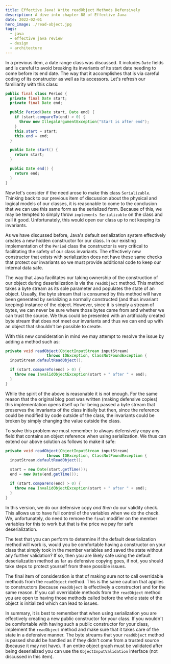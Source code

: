 ```yaml
---
title: Effective Java! Write readObject Methods Defensively
description: A dive into chapter 88 of Effective Java
date: 2022-02-01
hero_image: ./read-object.jpg
tags:
  - java
  - effective java review
  - design
  - architecture
---
```


In a previous item, a date range class was discussed. It includes `Date` fields and is careful to avoid breaking its invariants of its start date needing to come before its end date. The way that it accomplishes that is via careful coding of its constructor as well as its accessors. Let's refresh our familiarity with this class:

```java
public final class Period {
  private final Date start;
  private final Date end;

  public Period(Date start, Date end) {
    if (start.compareTo(end) > 0) {
      throw new IllegalArgumentException("Start is after end");
    }
    this.start = start;
    this.end = end;
  }

  public Date start() {
    return start;
  }

  public Date end() {
    return end;
  }
}
```

Now let's consider if the need arose to make this class `Serializable`. Thinking back to our previous item of discussion about the physical and logical models of our classes, it is reasonable to come to the conclusion that we can use this same form as the serialized form. Because of this, we may be tempted to simply throw `implements Serializable` on the class and call it good. Unfortunately, this would open our class up to not keeping its invariants. 

As we have discussed before, Java's default serialization system effectively creates a new hidden constructor for our class. In our existing implementation of the `Period` class the constructor is very critical to facilitating the safety of our class invariants. The effectively new constructor that exists with serialization does not have these same checks that protect our invariants so we must provide additional code to keep our internal data safe. 

The way that Java facilitates our taking ownership of the construction of our object during deserialization is via the `readObject` method. This method takes a byte stream as its sole parameter and populates the state of an object. Usually, the byte stream that is consumed by this method will have been generated by serializing a normally constructed (and thus invariant keeping) instance of the object. However, since it is simply a stream of bytes, we can never be sure where those bytes came from and whether we can trust the source. We thus could be presented with an artificially created byte stream that does not meet our invariants and thus we can end up with an object that shouldn't be possible to create.  

With this new consideration in mind we may attempt to resolve the issue by adding a method such as:

```java
private void readObject(ObjectInputStream inputStream)
                  throws IOException, ClassNotFoundException {
  inputStream.defaultReadObject();

  if (start.compareTo(end) > 0) {
    throw new InvalidObjectException(start + " after " + end);
  }
}
```

While the spirit of the above is reasonable it is not enough. For the same reason that the original blog post was written (making defensive copies) this implementation opens itself up for being passed a byte stream that preserves the invariants of the class initially but then, since the reference could be modified by code outside of the class, the invariants could be broken by simply changing the value outside the class. 

To solve this problem we must remember to always defensively copy any field that contains an object reference when using serialization. We thus can extend our above solution as follows to make it safe:

```java
private void readObject(ObjectInputStream inputStream)
                  throws IOException, ClassNotFoundException {
  inputStream.defaultReadObject();

  start = new Date(start.getTime());
  end = new Date(end.getTime());

  if (start.compareTo(end) > 0) {
    throw new InvalidObjectException(start + " after " + end);
  }
}
```

In this version, we do our defensive copy *and then* do our validity check. This allows us to have full control of the variables when we do the check. We, unfortunately, do need to remove the `final` modifier on the member variables for this to work but that is the price we pay for safe deserialization. 

The test that you can perform to determine if the default deserialization method will work is, would you be comfortable having a constructor on your class that simply took in the member variables and saved the state without any further validation? If so, then you are likely safe using the default deserialization method as far as defensive copying goes, if not, you should take steps to protect yourself from these possible issues.

The final item of consideration is that of making sure not to call overridable methods from the `readObject` method. This is the same caution that applies to constructors (because `readObject` is effectively a constructor) and for the same reason. If you call overridable methods from the `readObject` method you are open to having those methods called before the whole state of the object is initialized which can lead to issues.

In summary, it is best to remember that when using serialization you are effectively creating a new public constructor for your class. If you wouldn't be comfortable with having such a public constructor for your class, implement the `readObject` method and make sure that it takes care of the state in a defensive manner. The byte streams that your `readObject` method is passed should be handled as if they didn't come from a trusted source (because it may not have). If an entire object graph must be validated after being deserialized you can use the `ObjectInputValidation` interface (not discussed in this item).


